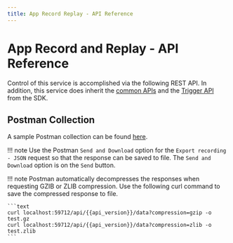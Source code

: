 ```yaml
---
title: App Record Replay - API Reference
---
```


# App Record and Replay - API Reference

Control of this service is accomplished via the following REST API. In addition, 
this service does inherit the [common APIs](../../../../api/Ch-APIIntroduction.md) and 
the [Trigger API](../../details/Triggers.md#http-trigger) from the SDK.


<swagger-ui src="https://raw.githubusercontent.com/edgexfoundry/app-record-replay/{{edgexversion}}/openapi/app-record-replay.yaml"></swagger-ui>

## Postman Collection

A sample Postman collection can be found [here](https://github.com/edgexfoundry/app-record-replay/blob/{{edgexversion}}/Record%20and%20Reply.postman_collection.json).

!!! note
    Use the Postman `Send and Download` option for the `Export recording - JSON` request so that the response can be saved to file. The `Send and Download` option is on the `Send` button.

!!! note
    Postman automatically decompresses the responses when requesting GZIB or ZLIB compression. Use the following curl command to save the compressed response to file.

    ```text
    curl localhost:59712/api/{{api_version}}/data?compression=gzip -o test.gz
    curl localhost:59712/api/{{api_version}}/data?compression=zlib -o test.zlib
    ```
